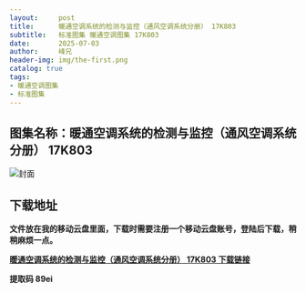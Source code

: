 ```yaml
---
layout:     post
title:      暖通空调系统的检测与监控（通风空调系统分册） 17K803
subtitle:   标准图集 暖通空调图集 17K803
date:       2025-07-03
author:     峰兄
header-img: img/the-first.png
catalog: true
tags:
- 暖通空调图集
- 标准图集
---
```

## 图集名称：暖通空调系统的检测与监控（通风空调系统分册） 17K803
![封面](https://pic1.imgdb.cn/item/686741f158cb8da5c88e97da.jpg)


## 下载地址 ##
**文件放在我的移动云盘里面，下载时需要注册一个移动云盘账号，登陆后下载，稍稍麻烦一点。**  
  
[**暖通空调系统的检测与监控（通风空调系统分册） 17K803 下载链接**](https://caiyun.139.com/w/i/2nQQTxKTzBir2)


**提取码 89ei**

